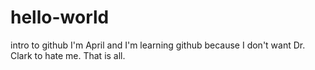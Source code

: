 # hello-world
intro to github 
I'm April and I'm learning github because I don't want Dr. Clark to hate me.
That is all.

